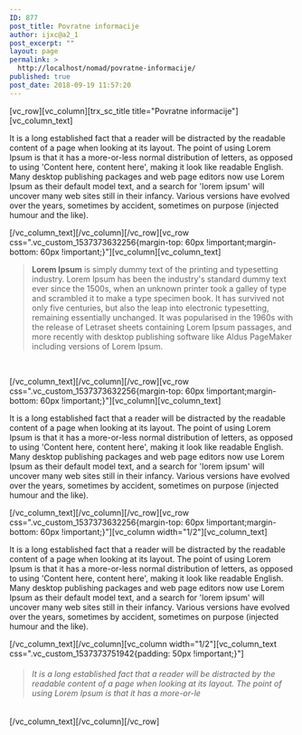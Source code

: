 ```yaml
---
ID: 877
post_title: Povratne informacije
author: ijxc@a2_1
post_excerpt: ""
layout: page
permalink: >
  http://localhost/nomad/povratne-informacije/
published: true
post_date: 2018-09-19 11:57:20
---
```

[vc_row][vc_column][trx_sc_title title="Povratne informacije"][vc_column_text]
<div>

It is a long established fact that a reader will be distracted by the readable content of a page when looking at its layout. The point of using Lorem Ipsum is that it has a more-or-less normal distribution of letters, as opposed to using 'Content here, content here', making it look like readable English. Many desktop publishing packages and web page editors now use Lorem Ipsum as their default model text, and a search for 'lorem ipsum' will uncover many web sites still in their infancy. Various versions have evolved over the years, sometimes by accident, sometimes on purpose (injected humour and the like).

</div>
[/vc_column_text][/vc_column][/vc_row][vc_row css=".vc_custom_1537373632256{margin-top: 60px !important;margin-bottom: 60px !important;}"][vc_column][vc_column_text]
<div>
<blockquote><strong>Lorem Ipsum</strong> is simply dummy text of the printing and typesetting industry. Lorem Ipsum has been the industry's standard dummy text ever since the 1500s, when an unknown printer took a galley of type and scrambled it to make a type specimen book. It has survived not only five centuries, but also the leap into electronic typesetting, remaining essentially unchanged. It was popularised in the 1960s with the release of Letraset sheets containing Lorem Ipsum passages, and more recently with desktop publishing software like Aldus PageMaker including versions of Lorem Ipsum.</blockquote>
</div>
<div>

&nbsp;

</div>
[/vc_column_text][/vc_column][/vc_row][vc_row css=".vc_custom_1537373632256{margin-top: 60px !important;margin-bottom: 60px !important;}"][vc_column][vc_column_text]
<div>

It is a long established fact that a reader will be distracted by the readable content of a page when looking at its layout. The point of using Lorem Ipsum is that it has a more-or-less normal distribution of letters, as opposed to using 'Content here, content here', making it look like readable English. Many desktop publishing packages and web page editors now use Lorem Ipsum as their default model text, and a search for 'lorem ipsum' will uncover many web sites still in their infancy. Various versions have evolved over the years, sometimes by accident, sometimes on purpose (injected humour and the like).

</div>
[/vc_column_text][/vc_column][/vc_row][vc_row css=".vc_custom_1537373632256{margin-top: 60px !important;margin-bottom: 60px !important;}"][vc_column width="1/2"][vc_column_text]
<div>

It is a long established fact that a reader will be distracted by the readable content of a page when looking at its layout. The point of using Lorem Ipsum is that it has a more-or-less normal distribution of letters, as opposed to using 'Content here, content here', making it look like readable English. Many desktop publishing packages and web page editors now use Lorem Ipsum as their default model text, and a search for 'lorem ipsum' will uncover many web sites still in their infancy. Various versions have evolved over the years, sometimes by accident, sometimes on purpose (injected humour and the like).

</div>
[/vc_column_text][/vc_column][vc_column width="1/2"][vc_column_text css=".vc_custom_1537373751942{padding: 50px !important;}"]
<div>
<blockquote>
<h6>It is a long established fact that a reader will be distracted by the readable content of a page when looking at its layout. The point of using Lorem Ipsum is that it has a more-or-le</h6>
</blockquote>
</div>
[/vc_column_text][/vc_column][/vc_row]